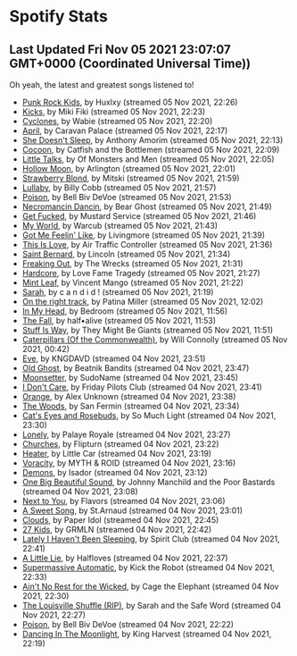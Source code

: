 
# Spotify Stats
## Last Updated Fri Nov 05 2021 23:07:07 GMT+0000 (Coordinated Universal Time))

Oh yeah, the latest and greatest songs listened to!

- [Punk Rock Kids](https://www.last.fm/music/Huxlxy/_/Punk+Rock+Kids), by Huxlxy (streamed 05 Nov 2021, 22:26)
- [Kicks](https://www.last.fm/music/Miki+Fiki/_/Kicks), by Miki Fiki (streamed 05 Nov 2021, 22:23)
- [Cyclones](https://www.last.fm/music/Wabie/_/Cyclones), by Wabie (streamed 05 Nov 2021, 22:20)
- [April](https://www.last.fm/music/Caravan+Palace/_/April), by Caravan Palace (streamed 05 Nov 2021, 22:17)
- [She Doesn't Sleep](https://www.last.fm/music/Anthony+Amorim/_/She+Doesn%27t+Sleep), by Anthony Amorim (streamed 05 Nov 2021, 22:13)
- [Cocoon](https://www.last.fm/music/Catfish+and+the+Bottlemen/_/Cocoon), by Catfish and the Bottlemen (streamed 05 Nov 2021, 22:09)
- [Little Talks](https://www.last.fm/music/Of+Monsters+and+Men/_/Little+Talks), by Of Monsters and Men (streamed 05 Nov 2021, 22:05)
- [Hollow Moon](https://www.last.fm/music/Arlington/_/Hollow+Moon), by Arlington (streamed 05 Nov 2021, 22:01)
- [Strawberry Blond](https://www.last.fm/music/Mitski/_/Strawberry+Blond), by Mitski (streamed 05 Nov 2021, 21:59)
- [Lullaby](https://www.last.fm/music/Billy+Cobb/_/Lullaby), by Billy Cobb (streamed 05 Nov 2021, 21:57)
- [Poison](https://www.last.fm/music/Bell+Biv+DeVoe/_/Poison), by Bell Biv DeVoe (streamed 05 Nov 2021, 21:53)
- [Necromancin Dancin](https://www.last.fm/music/Bear+Ghost/_/Necromancin+Dancin), by Bear Ghost (streamed 05 Nov 2021, 21:49)
- [Get Fucked](https://www.last.fm/music/Mustard+Service/_/Get+Fucked), by Mustard Service (streamed 05 Nov 2021, 21:46)
- [My World](https://www.last.fm/music/Warcub/_/My+World), by Warcub (streamed 05 Nov 2021, 21:43)
- [Got Me Feelin' Like](https://www.last.fm/music/Livingmore/_/Got+Me+Feelin%27+Like), by Livingmore (streamed 05 Nov 2021, 21:39)
- [This Is Love](https://www.last.fm/music/Air+Traffic+Controller/_/This+Is+Love), by Air Traffic Controller (streamed 05 Nov 2021, 21:36)
- [Saint Bernard](https://www.last.fm/music/Lincoln/_/Saint+Bernard), by Lincoln (streamed 05 Nov 2021, 21:34)
- [Freaking Out](https://www.last.fm/music/The+Wrecks/_/Freaking+Out), by The Wrecks (streamed 05 Nov 2021, 21:31)
- [Hardcore](https://www.last.fm/music/Love+Fame+Tragedy/_/Hardcore), by Love Fame Tragedy (streamed 05 Nov 2021, 21:27)
- [Mint Leaf](https://www.last.fm/music/Vincent+Mango/_/Mint+Leaf), by Vincent Mango (streamed 05 Nov 2021, 21:22)
- [Sarah](https://www.last.fm/music/c+a+n+d+i+d+!/_/Sarah), by c a n d i d ! (streamed 05 Nov 2021, 21:19)
- [On the right track](https://www.last.fm/music/Patina+Miller/_/On+the+right+track), by Patina Miller (streamed 05 Nov 2021, 12:02)
- [In My Head](https://www.last.fm/music/Bedroom/_/In+My+Head), by Bedroom (streamed 05 Nov 2021, 11:56)
- [The Fall](https://www.last.fm/music/half%E2%80%A2alive/_/The+Fall), by half•alive (streamed 05 Nov 2021, 11:53)
- [Stuff Is Way](https://www.last.fm/music/They+Might+Be+Giants/_/Stuff+Is+Way), by They Might Be Giants (streamed 05 Nov 2021, 11:51)
- [Caterpillars (Of the Commonwealth)](https://www.last.fm/music/Will+Connolly/_/Caterpillars+(Of+the+Commonwealth)), by Will Connolly (streamed 05 Nov 2021, 00:42)
- [Eve](https://www.last.fm/music/KNGDAVD/_/Eve), by KNGDAVD (streamed 04 Nov 2021, 23:51)
- [Old Ghost](https://www.last.fm/music/Beatnik+Bandits/_/Old+Ghost), by Beatnik Bandits (streamed 04 Nov 2021, 23:47)
- [Moonsetter](https://www.last.fm/music/SudoName/_/Moonsetter), by SudoName (streamed 04 Nov 2021, 23:45)
- [I Don't Care](https://www.last.fm/music/Friday+Pilots+Club/_/I+Don%27t+Care), by Friday Pilots Club (streamed 04 Nov 2021, 23:41)
- [Orange](https://www.last.fm/music/Alex+Unknown/_/Orange), by Alex Unknown (streamed 04 Nov 2021, 23:38)
- [The Woods](https://www.last.fm/music/San+Fermin/_/The+Woods), by San Fermin (streamed 04 Nov 2021, 23:34)
- [Cat's Eyes and Rosebuds](https://www.last.fm/music/So+Much+Light/_/Cat%27s+Eyes+and+Rosebuds), by So Much Light (streamed 04 Nov 2021, 23:30)
- [Lonely](https://www.last.fm/music/Palaye+Royale/_/Lonely), by Palaye Royale (streamed 04 Nov 2021, 23:27)
- [Churches](https://www.last.fm/music/Flipturn/_/Churches), by Flipturn (streamed 04 Nov 2021, 23:22)
- [Heater](https://www.last.fm/music/Little+Car/_/Heater), by Little Car (streamed 04 Nov 2021, 23:19)
- [Voracity](https://www.last.fm/music/MYTH+&+ROID/_/Voracity), by MYTH & ROID (streamed 04 Nov 2021, 23:16)
- [Demons](https://www.last.fm/music/Isador/_/Demons), by Isador (streamed 04 Nov 2021, 23:12)
- [One Big Beautiful Sound](https://www.last.fm/music/Johnny+Manchild+and+the+Poor+Bastards/_/One+Big+Beautiful+Sound), by Johnny Manchild and the Poor Bastards (streamed 04 Nov 2021, 23:08)
- [Next to You](https://www.last.fm/music/Flavors/_/Next+to+You), by Flavors (streamed 04 Nov 2021, 23:06)
- [A Sweet Song](https://www.last.fm/music/St.Arnaud/_/A+Sweet+Song), by St.Arnaud (streamed 04 Nov 2021, 23:01)
- [Clouds](https://www.last.fm/music/Paper+Idol/_/Clouds), by Paper Idol (streamed 04 Nov 2021, 22:45)
- [27 Kids](https://www.last.fm/music/GRMLN/_/27+Kids), by GRMLN (streamed 04 Nov 2021, 22:42)
- [Lately I Haven't Been Sleeping](https://www.last.fm/music/Spirit+Club/_/Lately+I+Haven%27t+Been+Sleeping), by Spirit Club (streamed 04 Nov 2021, 22:41)
- [A Little Lie](https://www.last.fm/music/Halfloves/_/A+Little+Lie), by Halfloves (streamed 04 Nov 2021, 22:37)
- [Supermassive Automatic](https://www.last.fm/music/Kick+the+Robot/_/Supermassive+Automatic), by Kick the Robot (streamed 04 Nov 2021, 22:33)
- [Ain't No Rest for the Wicked](https://www.last.fm/music/Cage+the+Elephant/_/Ain%27t+No+Rest+for+the+Wicked), by Cage the Elephant (streamed 04 Nov 2021, 22:30)
- [The Louisville Shuffle (RIP)](https://www.last.fm/music/Sarah+and+the+Safe+Word/_/The+Louisville+Shuffle+(RIP)), by Sarah and the Safe Word (streamed 04 Nov 2021, 22:27)
- [Poison](https://www.last.fm/music/Bell+Biv+DeVoe/_/Poison), by Bell Biv DeVoe (streamed 04 Nov 2021, 22:22)
- [Dancing In The Moonlight](https://www.last.fm/music/King+Harvest/_/Dancing+In+The+Moonlight), by King Harvest (streamed 04 Nov 2021, 22:19)
